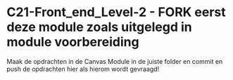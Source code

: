# C21-Front_end_Level-2 - FORK eerst deze module zoals uitgelegd in module voorbereiding
Maak de opdrachten in de Canvas Module in de juiste folder en commit en push de opdrachten hier als hierom wordt gevraagd!
